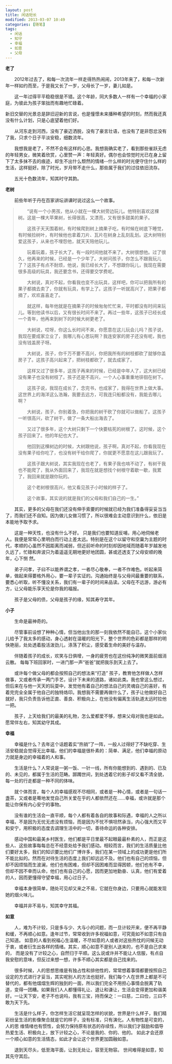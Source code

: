 ```yaml
---
layout: post
title: 闲话短长
modified: 2013-03-07 10:49
categories: [随笔]
tags: 
  - 闲话 
  - 知守 
  - 幸福 
  - 如意 
  - 父母
---
```


**老了** 

　　2012年过去了，和每一次流年一样走得热热闹闹，2013年来了，和每一次新年一样如约而至，于是我又长了一岁，父母长了一岁，妻儿如是。 

　　这一年过得平平稳稳很是不错。这个年龄，同大多数人一样有一个幸福的小家庭，为彼此为孩子笨拙而有趣地忙碌着。 

​		新旧交替的光景总是辞旧迎新的言说，也是憧憬未来播种希望的时刻，然而我还真没有什么计划，只是心底望着他们好。 

　　从河东走到河西，没有了豪迈洒脱，没有了豪言壮语，也没有了是非怨忿没有了我，只求个日子平淡安稳，细数流年。 <!-- more -->

　　我想我是老了，不然不会有这样的心思。我想我确实老了，看到那些雀跃无虑的年轻男女，微笑着欣赏，心里赞一声：年轻真好。偶尔也会惊觉时光已在身上留下了太多抹不去的痕迹，却生不出什么颓然的情绪--什么样的时光便守住什么样的生活，这样挺好。除了时光，岁月带不走什么，那些属于我们的过往依旧流存。   

　　五光十色数流年，知其时守其韵。



**老树**

　　前些年听于丹在百家讲坛讲课时说过这么一个故事。

>　　“说有一个小男孩，他从小就在一棵大树旁边玩儿。他特别喜欢这棵树。这是一棵大苹果树，长得很高，又漂亮，又有很多甜美的果子。
>
>　　这孩子天天围着树，有时候爬到树上摘果子吃，有时候在树底下睡觉，有时候捡树叶，有时候他也拿着刀片、瓦片在树身上乱刻乱划。这大树特别爱这孩子，从来也不埋怨他，就天天陪他玩儿。 
>
>　　玩着玩着，孩子长大了。有一段时间他就不来了。大树很想他。过了很久，他再来的时候，已经是一个少年了。大树问孩子，你怎么不跟我玩儿了？这孩子有点不耐烦，他说，我已经长大了，不想跟你玩儿，我现在需要很多高级的玩具，我还要念书，还得要交学费呢。 
>
>　　大树说，真对不起，你看我也变不出玩具，这样吧，你可以把我所有的果子都摘去卖了，你就有玩具，有学上了。这孩子一听就高兴了，把果子都摘了，欢欢喜喜走了。
>
>　　就这样，每年他就是在摘果子的时候匆匆忙忙来，平时都没有时间来玩儿。等到他读书以后，又有很长时间不来了。再过一些年，这孩子已经长成一个青年，他再来到树下的时候大树更老了。
>
>　　大树说，哎呀，你这么长时间不来，你愿意在这儿玩会儿吗？孩子说，我现在要成家立业了，我哪儿有心思玩啊？我连安家的房子还没有呢，我也没有钱盖房子呀。
>
>　　大树说，孩子，你千万不要不高兴，你把我所有的树枝都砍了就够你盖房子了。这孩子高兴起来了，把树枝都砍了，就去成家了。
>
>　　这样又过了很多年，这孩子再来的时候，已经是中年人了，这大树已经没有果子也没有树枝了。孩子还是不高兴，一个人心事重重地徘徊在树下。
>
>　　这孩子说，我现在成长了，念完书，也成家了，我得在世界上做大事。这世界上的海洋这么浩瀚，我要去远方，可我连只船都没有，我能去哪儿啊？
>
>　　大树说，孩子，你别着急，你把我的树干砍了你就可以做船了。这孩子一听很高兴，砍了树干，做了一条大船出海去了。
>
>　　又过了很多年，这个大树只剩下一个快要枯死的树根了。这时候，这个孩子回来了。他的年纪也大了。
>
>　　他回到这棵树边的时候，大树跟他说，孩子啊，真对不起，你看我现在没有果子给你吃了，也没有树干给你爬了，你就更不愿意在这儿跟我玩了。
>
>　　这孩子跟大树说，其实我现在也老了，有果子我也啃不动了，有树干我也不能爬了，我从外面回来了，我现在就是想找个树根守着歇一歇，我累了，我回来就是跟你玩的。
>
>　　这个老树根很高兴，他又看见孩子小时候的样子了。
>
>　　这个故事，其实说的就是我们的父母和我们自己的一生。”

　　其实，更多的父母在我们还没有伸手索要的时候就已经为我们准备得妥妥当当了，而我们还不自知。因为做儿女做习惯了，所以很难会主动意识到什么，依旧是本能地予取予求。  

　　这是一种天性，也没有什么不好。 只是我们也要知道反哺，用心地伺候老人。我便是常常心里明白而行动上差太远。特别是在这个以留守和空巢为主题的时代，孝顺的心虽然不因距离而减弱，但近前听命的时刻却因地域而随着年岁越发地久远了，忙碌和奔波只为着遥遥无期地更好地团圆，甚或还透支了父母安顺的晚年，心下恻 然。

　　弟子问孝，子曰不以能养谓之孝，一者尽心敬奉，一者不作难色。听起来简单，做起来得要格外用心，要一辈子实证的。沟通始终是与父母间最重要的联系，要悉心听取，听不懂没关系，我们有一辈子的时间来品读。父母在不远游，游必有方，让父母能乐享天伦是你我的福报。     

　　孩子是父母的债，父母是孩子的缘，知其寿守其年。

 

**小子**

　　生命是最神奇的。 

　　尽管事前设想了种种心情，但当他出生的那一刻我依然不能自已，这个小家伙儿给予了我太多的感动，身心透射在温暖的阳光下，整个世界的色彩都是那样的明快艳丽，处处透着股活泼劲儿，涤荡了积尘，感受着生命的美好与温存。     

　　伴随着孩子的成长，欢笑与日俱增，一身的疲劳也在这份纯净的微笑面前烟消云散。 每每下班回家时，一进门那一声“爸爸”就把我乐到天上去了。   

　　或许每个做父母的都会按照自己的想法来“打造” 孩子，教育他怎样做人怎样做事，又或者传承一两门手艺，设计下未来的道路，诸如此类。我也曾这么想过，但后来在与他一天天的玩耍中，发觉他有着自己的想法自己的灵魂自己的喜好，有着完完全全属于他自己的独特烙印。我想我不需要再做什么了，孩子让他做好自己就好，我只负责告诉他正直、善良、积极向上，在他没有偏离生活轨道太远时拉他一把。   

　　孩子，上天给我们的最美的礼物，怎么爱都爱不够，想来父母对我也是如此。愿常伴左右，知其幼守其成。  

 

**幸福**     

　　幸福是什么？去年这个话题着实“热销”了一阵，一般人过得好了不缺吃穿、生活安稳就会觉得无比幸福，他们的幸福是很朴素的：简单、满足，他们幸福的原动力就是身边的幸福着的人和事。     

　　生活是什么？人常说是一粥一饭、一针一线，所有你能想到的、遇到的、已及的、未见的，都属于生活的范畴。踯躅世间，到处透着它的影子却又看不清全貌，每一处的行走都是一种不同的体味。  

　　就个体而言，每个人的幸福感观不尽相同，或者是一种心情，或者是一句话一盏茶，又或者是蓦地发觉自己所关爱在乎的人都依然还在……幸福，或许就是那个能让你保有内心安宁的事物。 

　　没有谁的生活会一直平顺，每个人都有着各自的故事和际遇，幸福的人之所以幸福，不是因为无忧无虑没有烦恼，而是因为不忧不惧坦然承当，内心强大而又平和安宁，用积极的态度去调理生活中的一切，善待命运的各种安排。

　　感动中国和最美乡村医生，他们都是平日里最不起眼最最朴素的人，而正是这些人、这些故事每每总在不经意处给予我们感动。相较而言，我们的生活质量比他们要好太多，我们的知识要比他们广博许多，我们在某一领域上的成功更是他们所不能比拟的。然而在对待生活的态度上我们却远远不及。他们也有自己的烦恼，但却不因烦恼而生波澜，他们也有困难，但却不因困难而显得困顿，他们也有不幸，但却不因不幸而认命，他们也有自己的心愿，因而更加地勤奋、认真，他们有爱着的人，因而更懂得守望幸福，用心过日子。

　　幸福本身很简单，随处可见却又来之不易，它就在你身边，只要用心就能发现她的烟火味儿。  

　　幸福并非不易与，知其幸守其福。   

 

**如意** 

　　人，难为不计较，只是多与少、大与小的问题，而一旦计较开来，便不再平静和缓，不再顺心如意。逢年过节，常常收到许多祝福如意，可究竟如不如意只有自己知道。 如意的人看到祝福心生温暖，不尽如意的人或者对这些热忱的问候无动于衷，或者衍生出各样的情绪。其实，顺心如意不是别人送来的，也不是自己求来的， 而是没有了计较之心，自然归于平顺。这么说或许并不能让人信服，有点自我安慰的意味，但反过来想一想，许多不顺心其实都是自己找来的。  

　　很多时候，人的思想思维是有独占性和排他性的，常常想着事情都要按照自己设定的方式进行才妥当，其实呢别人的方法也挺好。我们每个人在世界上都是不可替代的，都有他熠熠生辉的独到的一面，所以我们完全不用担心事情会脱离了轨道，变得一团糟。如果我们人人都懂得礼让、退让和谦让，生活会变得更加和谐美好。一让天下安，老子不也说吗，我有三宝，持而保之：一曰慈，二曰俭，三曰不敢为天下先。

　　生活是什么样子，你怎样生活它就呈现怎样的状貌，世界是什么样子，我们精彩纷呈生活的影像聚合就是它的样子，没有标准，只有演化。人有物性是可变的，人的思 维情绪也有惯性，会努力保持原有状态的存续性，所以我们才鼓励和倡导热爱生活、积极向上，放下计较之心，不论是我的、你的、他的。 如此才会还原一个顺心如意的生活情态，如此才会让这个世界更加圆融如意。

　　退到天尽头，低至海平面，让到无处让，容至无物容。 世间难得是如意，知其先守其后。